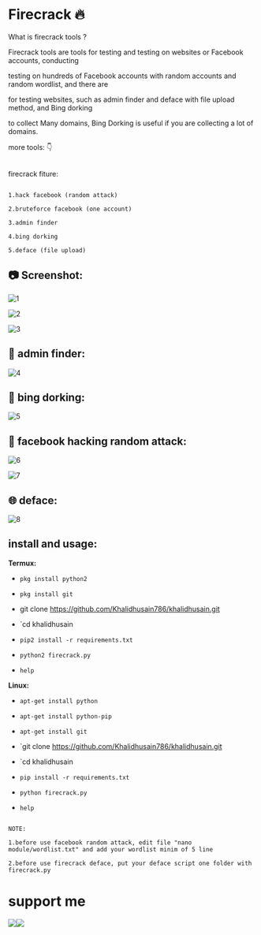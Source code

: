 # Firecrack :fire:

What is firecrack tools ?

Firecrack tools are tools for testing and testing on websites or Facebook accounts, conducting<br>

testing on hundreds of Facebook accounts with random accounts and random wordlist, and there are<br>

for testing websites, such as admin finder and deface with file upload method, and Bing dorking<br>

to collect Many domains, Bing Dorking is useful if you are collecting a lot of domains.<br>

more tools: :point_down:<br>

<br>firecrack fiture:<br>

```

1.hack facebook (random attack)

2.bruteforce facebook (one account)

3.admin finder

4.bing dorking

5.deface (file upload)

```

## :camera: Screenshot:

![1](https://github.com/khalidhusain/Firecrack/blob/master/img/1.png)

![2](https://github.com/khalidhusain/Firecrack/blob/master/img/2.png)

![3](https://github.com/khalidhusain/Firecrack/blob/master/img/3.png)

## :mag_right: admin finder:

![4](https://github.com/khalidhusain/Firecrack/blob/master/img/admin_pan.png)

## :page_with_curl: bing dorking:

![5](https://github.com/khalidhusain/Firecrack/blob/master/img/dorking.png)

## :game_die: facebook hacking random attack:

![6](https://github.com/khalidhusain/Firecrack/blob/master/img/random_1.png)

![7](https://github.com/khalidhusain/Firecrack/blob/master/img/random_2.png)

## :globe_with_meridians: deface:

![8](https://github.com/khalidhusain/Firecrack/blob/master/img/deface.png)

## install and usage:

**Termux:**

* `pkg install python2`

* `pkg install git`

* git clone https://github.com/Khalidhusain786/khalidhusain.git

* `cd khalidhusain

* `pip2 install -r requirements.txt`

* `python2 firecrack.py`

* `help`

**Linux:**

* `apt-get install python`

* `apt-get install python-pip`

* `apt-get install git`

* `git clone https://github.com/Khalidhusain786/khalidhusain.git

* `cd khalidhusain

* `pip install -r requirements.txt`

* `python firecrack.py`

* `help`

```

NOTE:

1.before use facebook random attack, edit file "nano module/wordlist.txt" and add your wordlist minim of 5 line

2.before use firecrack deface, put your deface script one folder with firecrack.py

```

# support me

<a href="Instagram/Khalidhusain786"><img src="Facebook/khalidhusain786"><img src="Telegram/khalidhusain786">

